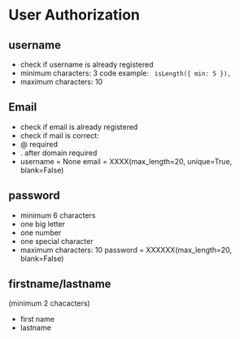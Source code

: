 # User Authorization
## username
- check if username is already registered
- minimum characters: 3
  code example: ``` isLength({ min: 5 }),```
- maximum characters: 10
## Email
- check if email is already registered
- check if mail is correct:
- @ required
- . after domain required
- username = None
    email = XXXX(max_length=20, unique=True, blank=False)
## password
- minimum 6 characters
- one big letter
- one number
- one special character
- maximum characters: 10
password = XXXXXX(max_length=20, blank=False)
## firstname/lastname
(minimum 2 chacacters)
- first name
- lastname
